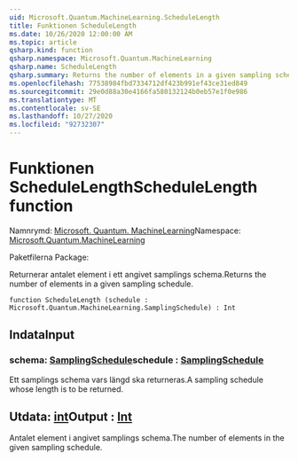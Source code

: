 ```yaml
---
uid: Microsoft.Quantum.MachineLearning.ScheduleLength
title: Funktionen ScheduleLength
ms.date: 10/26/2020 12:00:00 AM
ms.topic: article
qsharp.kind: function
qsharp.namespace: Microsoft.Quantum.MachineLearning
qsharp.name: ScheduleLength
qsharp.summary: Returns the number of elements in a given sampling schedule.
ms.openlocfilehash: 77538984fbd7334712df423b991ef43ce31ed849
ms.sourcegitcommit: 29e0d88a30e4166fa580132124b0eb57e1f0e986
ms.translationtype: MT
ms.contentlocale: sv-SE
ms.lasthandoff: 10/27/2020
ms.locfileid: "92732307"
---
```

# <a name="schedulelength-function"></a><span data-ttu-id="b956b-102">Funktionen ScheduleLength</span><span class="sxs-lookup"><span data-stu-id="b956b-102">ScheduleLength function</span></span>

<span data-ttu-id="b956b-103">Namnrymd: [Microsoft. Quantum. MachineLearning](xref:Microsoft.Quantum.MachineLearning)</span><span class="sxs-lookup"><span data-stu-id="b956b-103">Namespace: [Microsoft.Quantum.MachineLearning](xref:Microsoft.Quantum.MachineLearning)</span></span>

<span data-ttu-id="b956b-104">Paketfilerna [](https://nuget.org/packages/)</span><span class="sxs-lookup"><span data-stu-id="b956b-104">Package: [](https://nuget.org/packages/)</span></span>


<span data-ttu-id="b956b-105">Returnerar antalet element i ett angivet samplings schema.</span><span class="sxs-lookup"><span data-stu-id="b956b-105">Returns the number of elements in a given sampling schedule.</span></span>

```qsharp
function ScheduleLength (schedule : Microsoft.Quantum.MachineLearning.SamplingSchedule) : Int
```


## <a name="input"></a><span data-ttu-id="b956b-106">Indata</span><span class="sxs-lookup"><span data-stu-id="b956b-106">Input</span></span>

### <a name="schedule--samplingschedule"></a><span data-ttu-id="b956b-107">schema: [SamplingSchedule](xref:Microsoft.Quantum.MachineLearning.SamplingSchedule)</span><span class="sxs-lookup"><span data-stu-id="b956b-107">schedule : [SamplingSchedule](xref:Microsoft.Quantum.MachineLearning.SamplingSchedule)</span></span>

<span data-ttu-id="b956b-108">Ett samplings schema vars längd ska returneras.</span><span class="sxs-lookup"><span data-stu-id="b956b-108">A sampling schedule whose length is to be returned.</span></span>



## <a name="output--int"></a><span data-ttu-id="b956b-109">Utdata: [int](xref:microsoft.quantum.lang-ref.int)</span><span class="sxs-lookup"><span data-stu-id="b956b-109">Output : [Int](xref:microsoft.quantum.lang-ref.int)</span></span>

<span data-ttu-id="b956b-110">Antalet element i angivet samplings schema.</span><span class="sxs-lookup"><span data-stu-id="b956b-110">The number of elements in the given sampling schedule.</span></span>